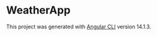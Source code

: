 # WeatherApp

This project was generated with [Angular CLI](https://github.com/angular/angular-cli) version 14.1.3.

